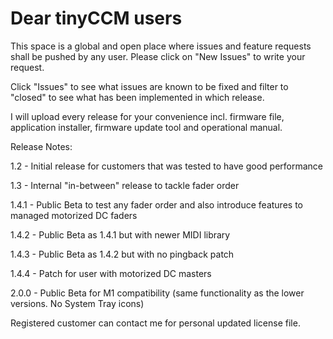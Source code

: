 # Dear tinyCCM users

This space is a global and open place where issues and feature requests shall be pushed by any user. Please click on "New Issues" to write your request.

Click "Issues" to see what issues are known to be fixed and filter to "closed" to see what has been implemented in which release.

I will upload every release for your convenience incl. firmware file, application installer, firmware update tool and operational manual.

Release Notes:

1.2 - Initial release for customers that was tested to have good performance

1.3 - Internal "in-between" release to tackle fader order

1.4.1 - Public Beta to test any fader order and also introduce features to managed motorized DC faders

1.4.2 - Public Beta as 1.4.1 but with newer MIDI library

1.4.3 - Public Beta as 1.4.2 but with no pingback patch

1.4.4 - Patch for user with motorized DC masters

2.0.0 - Public Beta for M1 compatibility (same functionality as the lower versions. No System Tray icons)

Registered customer can contact me for personal updated license file.
